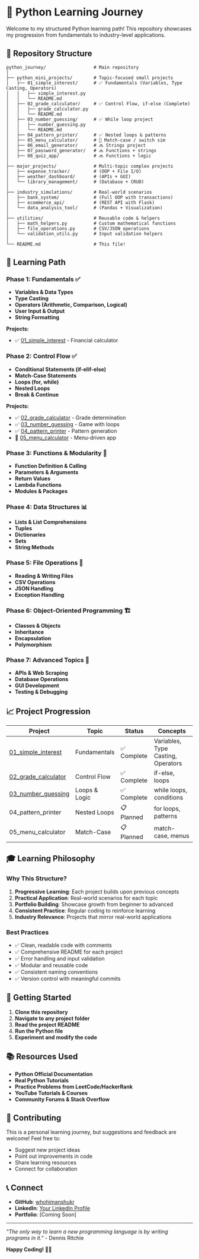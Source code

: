 # 🐍 Python Learning Journey

Welcome to my structured Python learning path! This repository showcases my progression from fundamentals to industry-level applications.

## 📁 Repository Structure

```
python_journey/                  # Main repository
│
├── python_mini_projects/        # Topic-focused small projects 
│   ├── 01_simple_interest/      # ✅ Fundamentals (Variables, Type Casting, Operators)
│   │   ├── simple_interest.py
│   │   └── README.md
│   ├── 02_grade_calculator/     # ✅ Control Flow, if-else (Complete)
│   │   ├── grade_calculator.py
│   │   └── README.md
│   ├── 03_number_guessing/      # ✅ While loop project
│   │   ├── number_guessing.py
│   │   └── README.md
│   ├── 04_pattern_printer/      # ✅ Nested loops & patterns
│   ├── 05_menu_calculator/      # 🔄 Match-case / switch sim
│   ├── 06_email_generator/      # 🔜 Strings project
│   ├── 07_password_generator/   # 🔜 Functions + strings
│   ├── 08_quiz_app/             # 🔜 Functions + logic
│
├── major_projects/              # Multi-topic complex projects
│   ├── expense_tracker/         # (OOP + File I/O)
│   ├── weather_dashboard/       # (APIs + GUI)
│   └── library_management/      # (Database + CRUD)
│
├── industry_simulations/        # Real-world scenarios
│   ├── bank_system/             # (Full OOP with transactions)
│   ├── ecommerce_api/           # (REST API with Flask)
│   └── data_analysis_tool/      # (Pandas + Visualization)
│
├── utilities/                   # Reusable code & helpers
│   ├── math_helpers.py          # Custom mathematical functions
│   ├── file_operations.py       # CSV/JSON operations
│   └── validation_utils.py      # Input validation helpers
│
└── README.md                    # This file!
```

## 🎯 Learning Path

### Phase 1: Fundamentals ✅
- **Variables & Data Types**
- **Type Casting**
- **Operators (Arithmetic, Comparison, Logical)**
- **User Input & Output**
- **String Formatting**

**Projects:**
- ✅ [01_simple_interest](python_mini_projects/01_simple_interest/) - Financial calculator

### Phase 2: Control Flow ✅
- **Conditional Statements (if-elif-else)**
- **Match-Case Statements**
- **Loops (for, while)**
- **Nested Loops**
- **Break & Continue**

**Projects:**
- ✅ [02_grade_calculator](python_mini_projects/02_grade_calculator/) - Grade determination
- ✅ [03_number_guessing](python_mini_projects/03_number_guessing/) - Game with loops
- ✅ [04_pattern_printer](python_mini_projects/04_pattern_printer/) - Pattern generation
- 🔄 [05_menu_calculator](python_mini_projects/05_menu_calculator/) - Menu-driven app

### Phase 3: Functions & Modularity 🔧
- **Function Definition & Calling**
- **Parameters & Arguments**
- **Return Values**
- **Lambda Functions**
- **Modules & Packages**

### Phase 4: Data Structures 📊
- **Lists & List Comprehensions**
- **Tuples**
- **Dictionaries**
- **Sets**
- **String Methods**

### Phase 5: File Operations 📁
- **Reading & Writing Files**
- **CSV Operations**
- **JSON Handling**
- **Exception Handling**

### Phase 6: Object-Oriented Programming 🏗️
- **Classes & Objects**
- **Inheritance**
- **Encapsulation**
- **Polymorphism**

### Phase 7: Advanced Topics 🚀
- **APIs & Web Scraping**
- **Database Operations**
- **GUI Development**
- **Testing & Debugging**

## 📈 Project Progression

| Project                                                          | Topic         | Status     | Concepts                           |
| ---------------------------------------------------------------- | ------------- | ---------- | ---------------------------------- |
| [01_simple_interest](python_mini_projects/01_simple_interest/)   | Fundamentals  | ✅ Complete | Variables, Type Casting, Operators |
| [02_grade_calculator](python_mini_projects/02_grade_calculator/) | Control Flow  | ✅ Complete | if-else, loops                     |
| [03_number_guessing](python_mini_projects/03_number_guessing/)   | Loops & Logic | ✅ Complete | while loops, conditions            |
| 04_pattern_printer                                               | Nested Loops  | 📋 Planned  | for loops, patterns                |
| 05_menu_calculator                                               | Match-Case    | 📋 Planned  | match-case, menus                  |

## 🎓 Learning Philosophy

### Why This Structure?
1. **Progressive Learning**: Each project builds upon previous concepts
2. **Practical Application**: Real-world scenarios for each topic
3. **Portfolio Building**: Showcase growth from beginner to advanced
4. **Consistent Practice**: Regular coding to reinforce learning
5. **Industry Relevance**: Projects that mirror real-world applications

### Best Practices
- ✅ Clean, readable code with comments
- ✅ Comprehensive README for each project
- ✅ Error handling and input validation
- ✅ Modular and reusable code
- ✅ Consistent naming conventions
- ✅ Version control with meaningful commits

## 🚀 Getting Started

1. **Clone this repository**
2. **Navigate to any project folder**
3. **Read the project README**
4. **Run the Python file**
5. **Experiment and modify the code**

## 📚 Resources Used

- **Python Official Documentation**
- **Real Python Tutorials**
- **Practice Problems from LeetCode/HackerRank**
- **YouTube Tutorials & Courses**
- **Community Forums & Stack Overflow**

## 🤝 Contributing

This is a personal learning journey, but suggestions and feedback are welcome! Feel free to:
- Suggest new project ideas
- Point out improvements in code
- Share learning resources
- Connect for collaboration

## 📞 Connect

- **GitHub**: [whohimanshukr](https://github.com/whohimanshukr)
- **LinkedIn**: [Your LinkedIn Profile](https://www.linkedin.com/in/himanshu-kumar2010/)
- **Portfolio**: [Coming Soon]

---

*"The only way to learn a new programming language is by writing programs in it."* - Dennis Ritchie

**Happy Coding! 🐍✨**
